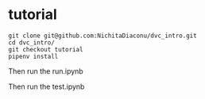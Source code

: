 # tutorial
```
git clone git@github.com:NichitaDiaconu/dvc_intro.git
cd dvc_intro/
git checkout tutorial
pipenv install
```
Then run the run.ipynb

Then run the test.ipynb
